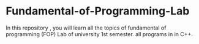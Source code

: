 # Fundamental-of-Programming-Lab
In this repository , you will learn all the topics of fundamental of programming (FOP) Lab of university 1st semester. all programs in in C++.
